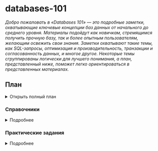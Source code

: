 # databases-101

_Добро пожаловать в «Databases 101» — это подробные заметки, охватывающие ключевые концепции баз данных от начального до среднего уровня. Материалы подойдут как новичкам, стремящимся получить прочную базу, так и более опытным пользователям, желающим освежить свои знания. Заметки охватывают такие темы, как SQL-запросы, оптимизация и производительность, транзакции и согласованность данных, и многое другое. Некоторые темы сгруппированы логически для лучшего понимания, а план, представленный ниже, поможет легко ориентироваться в представленных материалах._

## План

<details>
  <summary>Открыть полный план</summary>

### Введение в базы данных

- [Базы данных и СУБД](#базы-данных-и-субд)
- [ETL-процессы](#etl-процессы)
- [ER-диаграмма](#er-диаграмма)
- [Ключи](#ключи)
- [Нормализация и денормализация форм](#нормализация-и-денормализация-форм)
- [Схемы "звезда" и "снежинка"](#схемы-звезда-и-снежинка)

### Основы SQL

- [T-SQL](#t-sql)
- [SELECT](#select)
- [Агрегатные функции](#агрегатные-функции)
- [WHERE и HAVING](#where-и-having)
- [CASE](#case)
- [Объединения таблиц](#объединения-таблиц)
- [Вложенные запросы](#вложенные-запросы)

### Расширенные возможности SQL

- [Функции](#функции)
- [Аналитические функции](#аналитические-функции)
- [Представления](#представления)
- [Хранимые процедуры](#хранимые-процедуры)
- [Триггеры](#триггеры)

### Оптимизация и производительность

- [EXPLAIN](#explain)
- [Индексы](#индексы)
- [Партицирование](#партицирование)
- [Шардинг](#шардинг)
- [Репликация](#репликация)
- [Масштабирование](#масштабирование)
- [Кэширования](#механизмы-кэширования)

### Транзакции и согласованность данных

- [Транзакции](#транзакции)
- [ACID](#acid)
- [Уровни изоляции транзакций](#уровни-изоляции-транзакций)
- [Аномалии](#аномалии)
- [Локи](#локи)
- [MVCC](#mvcc)
- [SELECT FOR UPDATE и SELECT FOR SHARE](#select-for-update-и-select-for-share)

### Безопасность

- [Управление доступом](#управление-доступом)
- [Шифрование данных](#шифрование-данных)
- [Аудит и журналирование](#аудит-и-журналирование)

### Дополнительная информация

- [Архитектура](#архитектура)
- [Теорема CAP](#теорема-cap)

### SQL на практике

- [Справочники](#справочники)
- [Практические задания](#практические-задания)

</details>

### Справочники

<details>
<summary>Подробнее</summary>

#### EN

- [W3 Schools](https://www.w3schools.com/sql/default.asp)
- [SQL Problems and solutions](http://sql-tutorial.ru/en/content.html)

#### RU

- [Интерактивный курс по SQL](https://sql-academy.org/ru/guide)
- [Справочник по функциям SQL](https://sql-academy.org/ru/handbook)
- [SQL Задачи и решения](http://sql-tutorial.ru/ru/content.html)

</details>

### Практические задания

<details>
<summary>Подробнее</summary>

#### EN

- [W3 Schools Exercises](https://www.w3schools.com/sql/sql_exercises.asp)
- [SQLBolt: Interactive Tutorial](https://sqlbolt.com/)
- [SQL exercises](https://sql-ex.ru/learn_exercises.php)

#### RU

- [SQL тренажёр](https://sql-academy.org/ru/trainer)
- [Интерактивный тренажер по SQL](https://stepik.org/course/63054/info)
- [Упражнения по SQL](https://sql-ex.ru/learn_exercises.php?LN=1)

</details>

